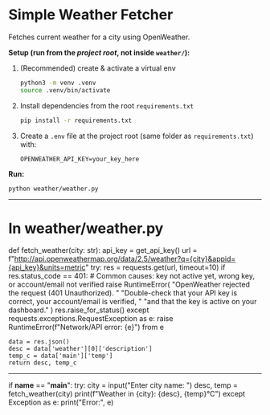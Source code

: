 # Simple Weather Fetcher

Fetches current weather for a city using OpenWeather.

**Setup (run from the *project root*, not inside `weather/`):**
1. (Recommended) create & activate a virtual env
   ```bash
   python3 -m venv .venv
   source .venv/bin/activate
   ```
2. Install dependencies from the root `requirements.txt`
   ```bash
   pip install -r requirements.txt
   ```
3. Create a `.env` file at the project root (same folder as `requirements.txt`) with:
   ```
   OPENWEATHER_API_KEY=your_key_here
   ```

**Run:**
```bash
python weather/weather.py
```

---

# In weather/weather.py

def fetch_weather(city: str):
    api_key = get_api_key()
    url = f"http://api.openweathermap.org/data/2.5/weather?q={city}&appid={api_key}&units=metric"
    try:
        res = requests.get(url, timeout=10)
        if res.status_code == 401:
            # Common causes: key not active yet, wrong key, or account/email not verified
            raise RuntimeError(
                "OpenWeather rejected the request (401 Unauthorized). "
                "Double-check that your API key is correct, your account/email is verified, "
                "and that the key is active on your dashboard."
            )
        res.raise_for_status()
    except requests.exceptions.RequestException as e:
        raise RuntimeError(f"Network/API error: {e}") from e

    data = res.json()
    desc = data['weather'][0]['description']
    temp_c = data['main']['temp']
    return desc, temp_c

---

if __name__ == "__main__":
    try:
        city = input("Enter city name: ")
        desc, temp = fetch_weather(city)
        print(f"Weather in {city}: {desc}, {temp}°C")
    except Exception as e:
        print("Error:", e)
